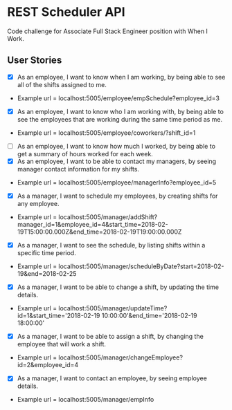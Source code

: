 # REST Scheduler API
Code challenge for Associate Full Stack Engineer position with When I Work.

## User Stories

- [x] As an employee, I want to know when I am working, by being able to see all of the shifts assigned to me. 
- Example url = localhost:5005/employee/empSchedule?employee_id=3
- [x] As an employee, I want to know who I am working with, by being able to see the employees that are working during the same time period as me. 
- Example url = localhost:5005/employee/coworkers/?shift_id=1
- [ ] As an employee, I want to know how much I worked, by being able to get a summary of hours worked for each week.
- [x] As an employee, I want to be able to contact my managers, by seeing manager contact information for my shifts. 
- Example url = localhost:5005/employee/managerInfo?employee_id=5
- [x] As a manager, I want to schedule my employees, by creating shifts for any employee.
- Example url = localhost:5005/manager/addShift?manager_id=1&employee_id=4&start_time=2018-02-19T15:00:00.000Z&end_time=2018-02-19T19:00:00.000Z
- [x] As a manager, I want to see the schedule, by listing shifts within a specific time period. 
- Example url = localhost:5005/manager/scheduleByDate?start=2018-02-19&end=2018-02-25
- [x] As a manager, I want to be able to change a shift, by updating the time details.
- Example url = localhost:5005/manager/updateTime?id=1&start_time='2018-02-19 10:00:00'&end_time='2018-02-19 18:00:00'
- [x] As a manager, I want to be able to assign a shift, by changing the employee that will work a shift.
- Example url = localhost:5005/manager/changeEmployee?id=2&employee_id=4
- [x] As a manager, I want to contact an employee, by seeing employee details.
- Example url = localhost:5005/manager/empInfo